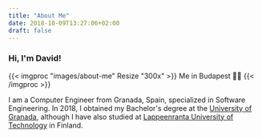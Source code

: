 ```yaml
---
title: "About Me"
date: 2018-10-09T13:27:06+02:00
draft: false
---
```


### Hi, I'm David!

<!-- ![Me in Budapest](/img/about-me.jpg) -->

{{< imgproc "images/about-me" Resize "300x" >}}
Me in Budapest 🤟🏼
{{< /imgproc >}}

I am a Computer Engineer from Granada, Spain, specialized in Software
Engineering. In 2018, I obtained my Bachelor's degree at the [University 
of Granada](http://www.ugr.es), although I have also studied at 
[Lappeenranta University of Technology](http://www.lut.fi) in Finland.
